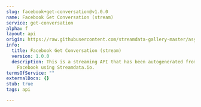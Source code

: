 ```yaml
---
slug: facebook+get-conversation@v1.0.0
name: Facebook Get Conversation (stream)
service: get-conversation
alpha: f
layout: api
origin: https://raw.githubusercontent.com/streamdata-gallery-master/asyncapi/master/_listings/facebook/facebook-get-conversation-stream-async.md
info:
  title: Facebook Get Conversation (stream)
  version: 1.0.0
  description: This is a streaming API that has been autogenerated from the
    Facebook using Streamdata.io.
termsOfService: ""
externalDocs: {}
stub: true
tags: api

---
```

